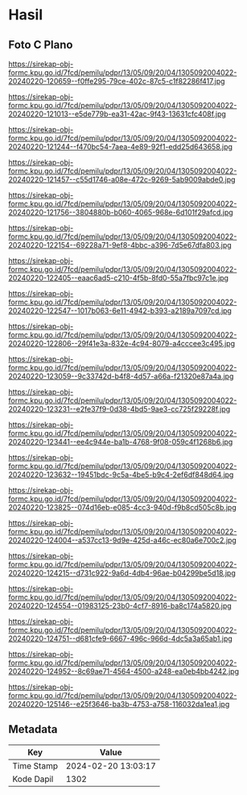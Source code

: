 # Hasil

## Foto C Plano

https://sirekap-obj-formc.kpu.go.id/7fcd/pemilu/pdpr/13/05/09/20/04/1305092004022-20240220-120659--f0ffe295-79ce-402c-87c5-c1f82286f417.jpg

https://sirekap-obj-formc.kpu.go.id/7fcd/pemilu/pdpr/13/05/09/20/04/1305092004022-20240220-121013--e5de779b-ea31-42ac-9f43-13631cfc408f.jpg

https://sirekap-obj-formc.kpu.go.id/7fcd/pemilu/pdpr/13/05/09/20/04/1305092004022-20240220-121244--f470bc54-7aea-4e89-92f1-edd25d643658.jpg

https://sirekap-obj-formc.kpu.go.id/7fcd/pemilu/pdpr/13/05/09/20/04/1305092004022-20240220-121457--c55d1746-a08e-472c-9269-5ab9009abde0.jpg

https://sirekap-obj-formc.kpu.go.id/7fcd/pemilu/pdpr/13/05/09/20/04/1305092004022-20240220-121756--3804880b-b060-4065-968e-6d101f29afcd.jpg

https://sirekap-obj-formc.kpu.go.id/7fcd/pemilu/pdpr/13/05/09/20/04/1305092004022-20240220-122154--69228a71-9ef8-4bbc-a396-7d5e67dfa803.jpg

https://sirekap-obj-formc.kpu.go.id/7fcd/pemilu/pdpr/13/05/09/20/04/1305092004022-20240220-122405--eaac6ad5-c210-4f5b-8fd0-55a7fbc97c1e.jpg

https://sirekap-obj-formc.kpu.go.id/7fcd/pemilu/pdpr/13/05/09/20/04/1305092004022-20240220-122547--1017b063-6e11-4942-b393-a2189a7097cd.jpg

https://sirekap-obj-formc.kpu.go.id/7fcd/pemilu/pdpr/13/05/09/20/04/1305092004022-20240220-122806--29f41e3a-832e-4c94-8079-a4cccee3c495.jpg

https://sirekap-obj-formc.kpu.go.id/7fcd/pemilu/pdpr/13/05/09/20/04/1305092004022-20240220-123059--9c33742d-b4f8-4d57-a66a-f21320e87a4a.jpg

https://sirekap-obj-formc.kpu.go.id/7fcd/pemilu/pdpr/13/05/09/20/04/1305092004022-20240220-123231--e2fe37f9-0d38-4bd5-9ae3-cc725f29228f.jpg

https://sirekap-obj-formc.kpu.go.id/7fcd/pemilu/pdpr/13/05/09/20/04/1305092004022-20240220-123441--ee4c944e-ba1b-4768-9f08-059c4f1268b6.jpg

https://sirekap-obj-formc.kpu.go.id/7fcd/pemilu/pdpr/13/05/09/20/04/1305092004022-20240220-123632--19451bdc-9c5a-4be5-b9c4-2ef6df848d64.jpg

https://sirekap-obj-formc.kpu.go.id/7fcd/pemilu/pdpr/13/05/09/20/04/1305092004022-20240220-123825--074d16eb-e085-4cc3-940d-f9b8cd505c8b.jpg

https://sirekap-obj-formc.kpu.go.id/7fcd/pemilu/pdpr/13/05/09/20/04/1305092004022-20240220-124004--a537cc13-9d9e-425d-a46c-ec80a6e700c2.jpg

https://sirekap-obj-formc.kpu.go.id/7fcd/pemilu/pdpr/13/05/09/20/04/1305092004022-20240220-124215--d731c922-9a6d-4db4-96ae-b04299be5d18.jpg

https://sirekap-obj-formc.kpu.go.id/7fcd/pemilu/pdpr/13/05/09/20/04/1305092004022-20240220-124554--01983125-23b0-4cf7-8916-ba8c174a5820.jpg

https://sirekap-obj-formc.kpu.go.id/7fcd/pemilu/pdpr/13/05/09/20/04/1305092004022-20240220-124751--d681cfe9-6667-496c-966d-4dc5a3a65ab1.jpg

https://sirekap-obj-formc.kpu.go.id/7fcd/pemilu/pdpr/13/05/09/20/04/1305092004022-20240220-124952--8c69ae71-4564-4500-a248-ea0eb4bb4242.jpg

https://sirekap-obj-formc.kpu.go.id/7fcd/pemilu/pdpr/13/05/09/20/04/1305092004022-20240220-125146--e25f3646-ba3b-4753-a758-116032da1ea1.jpg


## Metadata

| Key        | Value               |
| ---------- | ------------------- |
| Time Stamp | 2024-02-20 13:03:17 |
| Kode Dapil | 1302                |



